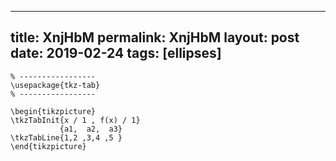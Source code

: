 ---
 title: XnjHbM
 permalink: XnjHbM
 layout: post
 date: 2019-02-24
 tags: [ellipses]
 ---

```latex% Dans le préambule
% -----------------
\usepackage{tkz-tab}
% -----------------

\begin{tikzpicture}
\tkzTabInit{x / 1 , f(x) / 1}
           {a1,  a2,  a3}
\tkzTabLine{1,2 ,3,4 ,5 }
\end{tikzpicture}
```